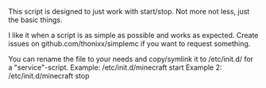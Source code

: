 This script is designed to just work with start/stop.
Not more not less, just the basic things.

I like it when a script is as simple as possible and works as expected.
Create issues on github.com/thonixx/simplemc if you want to request something.

You can rename the file to your needs and copy/symlink it to /etc/init.d/ for a "service"-script.
Example: /etc/init.d/minecraft start
Example 2: /etc/init.d/minecraft stop

